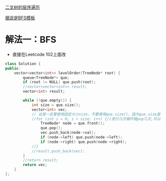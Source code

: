 [二叉树的层序遍历](https://leetcode-cn.com/problems/cong-shang-dao-xia-da-yin-er-cha-shu-lcof/solution/cchao-100de-yan-du-bian-li-jie-fa-by-ffr-j5eg/)


[据说是BFS模板](https://leetcode-cn.com/problems/binary-tree-level-order-traversal/solution/tao-mo-ban-bfs-he-dfs-du-ke-yi-jie-jue-by-fuxuemin/)
# 解法一：BFS
- 直接在Leetcode 102上面改

```C++
class Solution {
public:
    vector<vector<int>> levelOrder(TreeNode* root) {
        queue<TreeNode*> que;
        if (root != NULL) que.push(root);
        //vector<vector<int>> result;
        vector<int> result;

        while (!que.empty()) {
            int size = que.size();
            vector<int> vec;
            // 这里一定要使用固定大小size，不要使用que.size()，因为que.size是不断变化的
            //for (int i = 0; i < size; i++) {//进行几次循环就pop几次,可以自己写一下步骤
                TreeNode* node = que.front();
                que.pop();
                vec.push_back(node->val);
                if (node->left) que.push(node->left);
                if (node->right) que.push(node->right);
            //}
            //result.push_back(vec);
        }
        //return result;
        return vec;
    }
};
```

